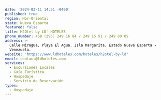 ```yaml
---
date: '2024-03-11 14:51 -0400'
published: true
region: Nor-Oriental
state: Nueva Esparta
featured: false
title: H2Otel by LD' HOTELES
phone_number: +58 (295) 249 16 84 / 249 15 91 / 249 00 09
address: >-
  Calle Miragua, Playa El Agua. Isla Margarita. Estado Nueva Esparta -
  Venezuela.
website: 'https://www.ldhoteles.com/hoteles/h2otel-by-ld'
email: contact@ldhoteles.com
services:
  - Excursiones Locales
  - Guía Turística
  - Hospedaje
  - Servicio de Reservación
types:
  - Hospedaje
---
```



